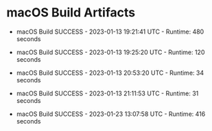 # macOS Build Artifacts

* macOS Build SUCCESS - 2023-01-13 19:21:41 UTC - Runtime: 480 seconds

* macOS Build SUCCESS - 2023-01-13 19:25:20 UTC - Runtime: 120 seconds

* macOS Build SUCCESS - 2023-01-13 20:53:20 UTC - Runtime: 34 seconds

* macOS Build SUCCESS - 2023-01-13 21:11:53 UTC - Runtime: 31 seconds

* macOS Build SUCCESS - 2023-01-23 13:07:58 UTC - Runtime: 416 seconds
